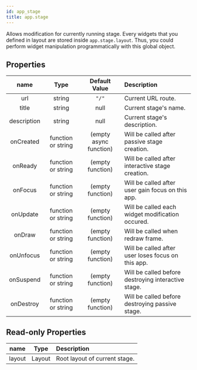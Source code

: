 ```yaml
---
id: app_stage
title: app.stage
---
```


Allows modification for currently running stage. Every widgets that you defined in layout are stored inside `app.stage.layout`. Thus, you could perform widget manipulation programmatically with this global object.

## Properties

|    name     |        Type        |     Default Value      | Description                                         |
| :---------: | :----------------: | :--------------------: | :-------------------------------------------------- |
|     url     |       string       |         `"/"`          | Current URL route.                                  |
|    title    |       string       |          null          | Current stage's name.                               |
| description |       string       |          null          | Current stage's description.                        |
|  onCreated  | function or string | (empty async function) | Will be called after passive stage creation.        |
|   onReady   | function or string |    (empty function)    | Will be called after interactive stage creation.    |
|   onFocus   | function or string |    (empty function)    | Will be called after user gain focus on this app.   |
|  onUpdate   | function or string |    (empty function)    | Will be called each widget modification occured.    |
|   onDraw    | function or string |    (empty function)    | Will be called when redraw frame.                   |
|  onUnfocus  | function or string |    (empty function)    | Will be called after user loses focus on this app.  |
|  onSuspend  | function or string |    (empty function)    | Will be called before destroying interactive stage. |
|  onDestroy  | function or string |    (empty function)    | Will be called before destroying passive stage.     |

## Read-only Properties

|  name  |  Type  | Description                   |
| :----: | :----: | :---------------------------- |
| layout | Layout | Root layout of current stage. |
